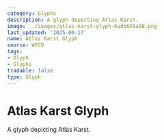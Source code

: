 ```yaml
---
category: Glyphs
description: A glyph depicting Atlas Karst.
image: ../images/atlas-karst-glyph-6adb659a98.png
last_updated: '2025-09-17'
name: Atlas Karst Glyph
source: WFCD
tags:
- Glyph
- Glyphs
tradable: false
type: Glyph
---
```


# Atlas Karst Glyph

A glyph depicting Atlas Karst.

